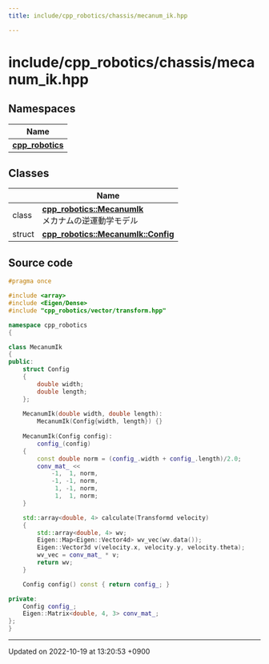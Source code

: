 ```yaml
---
title: include/cpp_robotics/chassis/mecanum_ik.hpp

---
```


# include/cpp_robotics/chassis/mecanum_ik.hpp



## Namespaces

| Name           |
| -------------- |
| **[cpp_robotics](/cpp_robotics/doxybook/Namespaces/namespacecpp__robotics/)**  |

## Classes

|                | Name           |
| -------------- | -------------- |
| class | **[cpp_robotics::MecanumIk](/cpp_robotics/doxybook/Classes/classcpp__robotics_1_1MecanumIk/)** <br>メカナムの逆運動学モデル  |
| struct | **[cpp_robotics::MecanumIk::Config](/cpp_robotics/doxybook/Classes/structcpp__robotics_1_1MecanumIk_1_1Config/)**  |




## Source code

```cpp
#pragma once

#include <array>
#include <Eigen/Dense>
#include "cpp_robotics/vector/transform.hpp"

namespace cpp_robotics
{

class MecanumIk
{
public:
    struct Config
    {
        double width;
        double length;
    };
    
    MecanumIk(double width, double length):
        MecanumIk(Config{width, length}) {}
    
    MecanumIk(Config config):
        config_(config)
    {
        const double norm = (config_.width + config_.length)/2.0;
        conv_mat_ << 
            -1,  1, norm,
            -1, -1, norm,
             1, -1, norm,
             1,  1, norm;
    }

    std::array<double, 4> calculate(Transformd velocity)
    {
        std::array<double, 4> wv;
        Eigen::Map<Eigen::Vector4d> wv_vec(wv.data());
        Eigen::Vector3d v(velocity.x, velocity.y, velocity.theta);
        wv_vec = conv_mat_ * v;
        return wv;
    }

    Config config() const { return config_; }

private:
    Config config_;
    Eigen::Matrix<double, 4, 3> conv_mat_;
};
}
```


-------------------------------

Updated on 2022-10-19 at 13:20:53 +0900
